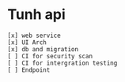 # Tunh api

    [x] web service
    [x] UI Arch
    [x] db and migration
    [ ] CI for security scan
    [ ] CI for intergration testing
    [ ] Endpoint